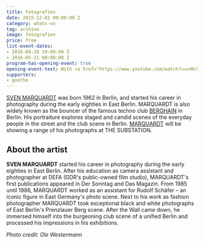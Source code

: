 ```yaml
---
title: Fotografien
date: 2015-12-01 00:00:00 Z
category: whats-on
tag: archive
image: fotografien
price: free
list-event-dates:
- 2016-04-28 19:00:00 Z
- 2016-05-31 00:00:00 Z
program-has-opening-event: true
opening-event-text: With <a href="https://www.youtube.com/watch?v=n46r3KUHy-c">Andras Fox</a>
supporters:
- goethe
---
```


<!-- http://thesubstation.org.au/show/fotografien/ -->

[SVEN MARQUARDT](http://marquardtfotografie.tumblr.com/boss_zwei) was born 1962 in Berlin, and started his career in photography during the early eighties in East Berlin. MARQUARDT is also widely known as the bouncer of the famous techno club [BERGHAIN](http://www.berghain.de/) in Berlin. His portraiture explores staged and candid scenes of the everyday people in the street and the club scene in Berlin. [MARQUARDT](http://marquardtfotografie.tumblr.com/boss_zwei) will be showing a range of his photographs at THE SUBSTATION.

## About the artist

**SVEN MARQUARDT** started his career in photography during the early eighties in East Berlin. After his education as camera assistant and photographer at DEFA (GDR's public-owned film studio), MARQUARDT's first publications appeared in Der Sonntag and Das Magazin. From 1985 until 1986, MARQUARDT worked as an assistant for Rudolf Schäfer – an iconic figure in East Germany's photo scene. Next to his work as  fashion photographer MARQUARDT took exceptional black and white photographs of East Berlin's Prenzlauer Berg scene. After the Wall came down, he immersed himself into the burgeoning club scene of a unified Berlin and processed his impressions in his exhibitions.

_Photo credit: Ole Westermann_
